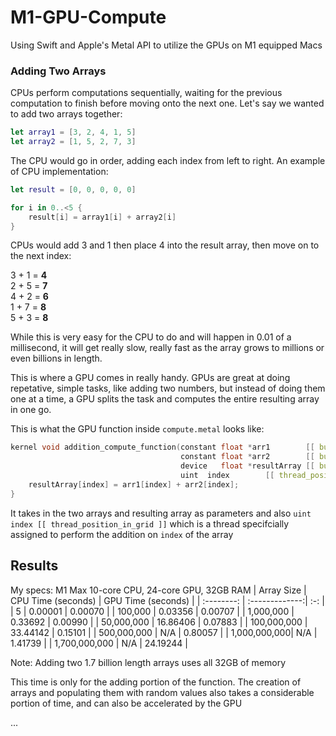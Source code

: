 # M1-GPU-Compute
Using Swift and Apple's Metal API to utilize the GPUs on M1 equipped Macs

### Adding Two Arrays
CPUs perform computations sequentially, waiting for the previous computation to finish before moving onto the next one.
Let's say we wanted to add two arrays together:
```Swift
let array1 = [3, 2, 4, 1, 5]
let array2 = [1, 5, 2, 7, 3]
```
The CPU would go in order, adding each index from left to right.
An example of CPU implementation:
```Swift
let result = [0, 0, 0, 0, 0]

for i in 0..<5 {
    result[i] = array1[i] + array2[i]
}
```
CPUs would add 3 and 1 then place 4 into the result array, then move on to the next index:

3 + 1 = **4**<br>
2 + 5 = **7**<br>
4 + 2 = **6**<br>
1 + 7 = **8**<br>
5 + 3 = **8**<br>

While this is very easy for the CPU to do and will happen in 0.01 of a millisecond, it will get really slow, really fast as the array grows to millions or even billions in length.

This is where a GPU comes in really handy. GPUs are great at doing repetative, simple tasks, like adding two numbers, but instead of doing them one at a time, a GPU splits the task and computes the entire resulting array in one go.

This is what the GPU function inside `compute.metal` looks like:
```c
kernel void addition_compute_function(constant float *arr1        [[ buffer(0) ]],
                                      constant float *arr2        [[ buffer(1) ]],
                                      device   float *resultArray [[ buffer(2) ]],
                                      uint  index        [[ thread_position_in_grid ]]) {
    resultArray[index] = arr1[index] + arr2[index];
}
```
It takes in the two arrays and resulting array as parameters and also `uint index [[ thread_position_in_grid ]]` which is a thread specifcially assigned to perform the addition on `index` of the array

## Results
My specs: M1 Max 10-core CPU, 24-core GPU, 32GB RAM
| Array Size | CPU Time (seconds) | GPU Time (seconds) |
| :--------: | :-------------:| :-: |
| 5 | 0.00001 | 0.00070 |
| 100,000 | 0.03356 | 0.00707 |
| 1,000,000 | 0.33692 | 0.00990 |
| 50,000,000 | 16.86406 | 0.07883 |
| 100,000,000 | 33.44142 | 0.15101 |
| 500,000,000 | N/A | 0.80057 |
| 1,000,000,000| N/A | 1.41739 |
| 1,700,000,000 | N/A | 24.19244 |

Note: Adding two 1.7 billion length arrays uses all 32GB of memory

This time is only for the adding portion of the function. The creation of arrays and populating them with random values also takes a considerable portion of time, and can also be accelerated by the GPU


... 
